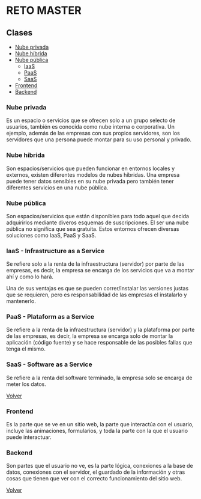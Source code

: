 <a name="top"></a>
# RETO MASTER
 
## Clases
* [Nube privada](#nube_privada)
* [Nube híbrida](#nube_híbrida)
* [Nube pública](#nube_pública) 
    * [IaaS](#IaaS)
    * [PaaS](#item2)
    * [SaaS](#item3)
* [Frontend](#Frontend)
* [Backend](#Backend)
 
<a name="nube_privada"></a>
### Nube privada
 
Es un espacio o servicios que se ofrecen solo a un grupo selecto de usuarios, también es conocida como nube interna o corporativa. Un ejemplo, además de las empresas con sus propios servidores, son los servidores que una persona puede montar para su uso personal y privado.

<a name="nube_híbrida"></a>
### Nube híbrida
 
Son espacios/servicios que pueden funcionar en entornos locales y externos, existen diferentes modelos de nubes híbridas. Una empresa puede tener datos sensibles en su nube privada pero también tener diferentes servicios en una nube pública.
 
<a name="nube_pública"></a>
### Nube pública
 
Son espacios/servicios que están disponibles para todo aquel que decida adquirirlos mediante diveros esquemas de suscripciones.
El ser una nube pública no significa que sea gratuita. Estos entornos ofrecen diversas soluciones como IaaS, PaaS y SaaS.
 
<a name="IaaS"></a>
### IaaS - Infrastructure as a Service

Se refiere solo a la renta de la infraestructura (servidor) por parte de las empresas, es decir, la empresa se encarga de los servicios que va a montar ahí y como lo hará. 

Una de sus ventajas es que se pueden correr/instalar las versiones justas que se requieren, pero es responsabilidad de las empresas el instalarlo y mantenerlo.

<a name="PaaS"></a>
### PaaS - Plataform as a Service

Se refiere a la renta de la infraestructura (servidor) y la plataforma por parte de las empresas, es decir, la empresa se encarga solo de montar la aplicación (código fuente) y se hace responsable de las posibles fallas que tenga el mismo. 

<a name="SaaS"></a>
### SaaS - Software as a Service

Se refiere a la renta del software terminado, la empresa solo se encarga de meter los datos. 

[Volver](#top)

<a name="Frontend"></a>
### Frontend

Es la parte que se ve en un sitio web, la parte que interactúa con el usuario, incluye las animaciones, formularios, y toda la parte con la que el usuario puede interactuar.

<a name="Backend"></a>
### Backend

Son partes que el usuario no ve, es la parte lógica, conexiones a la base de datos, conexiones con el servidor, el guardado de la información y otras cosas que tienen que ver con el correcto funcionamiento del sitio web. 

[Volver](#top)